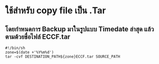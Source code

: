 # ใช้สำหรับ copy file เป็น .Tar 
## โดยกำหนดการ Backup มาในรูปแบบ Timedate ล่าสุด แล้วตามด้วยชื่อไฟล์ ECCF.tar
~~~
#!/bin/sh
zone=$(date +'%Y%m%d')
tar -cvf DESTINATION_PATH${zone}ECCF.tar SOURCE_PATH
~~~
